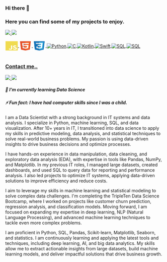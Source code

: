 ### Hi there 👋
### Here you can find some of my projects to enjoy.

 <div>
   <a href="https://github.com/tmuniz570">
   <img height="180em" src="https://github-readme-stats.vercel.app/api?username=tmuniz570&show_icons=true&theme=tokyonight&include_all_commits=true&count_private=true"/>
   <img height="180em" src="https://github-readme-stats.vercel.app/api/top-langs/?username=tmuniz570&layout=compact&langs_count=6&theme=tokyonight"/>
</div>
    
<div style="display: inline_block"><br>
  <img align="center" alt="JS" height="30" width="40" src="https://raw.githubusercontent.com/devicons/devicon/master/icons/javascript/javascript-plain.svg">
  <img align="center" alt="HTML" height="30" width="40" src="https://raw.githubusercontent.com/devicons/devicon/master/icons/html5/html5-original.svg">
  <img align="center" alt="CSS" height="30" width="40" src="https://raw.githubusercontent.com/devicons/devicon/master/icons/css3/css3-original.svg">
  <img align="center" alt="Python" height="30" width="40" src="https://cdn.jsdelivr.net/gh/devicons/devicon@latest/icons/python/python-original.svg">
  <img align="center" alt="C" height="30" width="40" src="https://cdn.jsdelivr.net/gh/devicons/devicon@latest/icons/c/c-original.svg">
  <img align="center" alt="Kotlin" height="30" width="40" src="https://cdn.jsdelivr.net/gh/devicons/devicon@latest/icons/kotlin/kotlin-original.svg">
  <img align="center" alt="Swift" height="30" width="40" src="https://cdn.jsdelivr.net/gh/devicons/devicon@latest/icons/swift/swift-original.svg">
  <img align="center" alt="SQL" height="30" width="40" src="https://cdn.jsdelivr.net/gh/devicons/devicon@latest/icons/sqldeveloper/sqldeveloper-original.svg">
  <img align="center" alt="SQL" height="30" width="40" src="https://cdn.jsdelivr.net/gh/devicons/devicon@latest/icons/pandas/pandas-original-wordmark.svg">
</div>
 
<br>
 
### Contact me..
 
<div>
  <a href = "mailto:tmuniz570@gmail.com">
    <img src="https://img.shields.io/badge/-Gmail-%23333?style=for-the-badge&logo=gmail&logoColor=white" target="_blank">
  </a>
  <a href="https://www.linkedin.com/in/tmuniz570" target="_blank">
    <img src="https://img.shields.io/badge/-LinkedIn-%230077B5?style=for-the-badge&logo=linkedin&logoColor=white" target="_blank">
  </a>
</div>

<!--
### Hi there 👋

### Here you can find some of my projects to enjoy.
-->
##### 🌱 I’m currently learning Data Science
##### ⚡ Fun fact: I have had computer skills since I was a child.

I am a Data Scientist with a strong background in IT systems and data analysis. I specialize in Python, machine learning, SQL, and data visualization. After 10+ years in IT, I transitioned into data science to apply my skills in predictive modeling, data analysis, and statistical techniques to solve real-world business problems. My passion is using data-driven insights to drive business decisions and optimize processes.

I have hands-on experience in data manipulation, data cleaning, and exploratory data analysis (EDA), with expertise in tools like Pandas, NumPy, and Matplotlib. In my previous IT roles, I managed large datasets, created dashboards, and used SQL to query data for reporting and performance analysis. I also led projects to optimize IT systems, applying data-driven solutions to improve efficiency and reduce costs.

I aim to leverage my skills in machine learning and statistical modeling to solve complex data challenges. I'm completing the TripleTen Data Science Bootcamp, where I worked on projects like customer churn prediction, regression analysis, and classification models. Moving forward, I am focused on expanding my expertise in deep learning, NLP (Natural Language Processing), and advanced machine learning techniques to tackle even more complex problems.

I am proficient in Python, SQL, Pandas, Scikit-learn, Matplotlib, Seaborn, and statistics. I am continuously learning and applying the latest tools and techniques, including deep learning, AI, and big data analytics. My skills allow me to extract actionable insights from large datasets, build machine learning models, and deliver impactful solutions that drive business growth.

<!--
**tmuniz570/tmuniz570** is a ✨ _special_ ✨ repository because its `README.md` (this file) appears on your GitHub profile.

Here are some ideas to get you started:

- 🔭 I’m currently working on ...
- 🌱 I’m currently learning ...
- 👯 I’m looking to collaborate on ...
- 🤔 I’m looking for help with ...
- 💬 Ask me about ...
- 📫 How to reach me: ...
- 😄 Pronouns: ...
- ⚡ Fun fact: ...
-->
